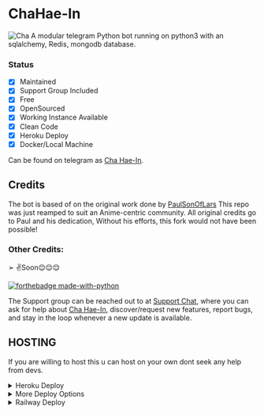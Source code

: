 # ChaHae-In
![Cha](https://telegra.ph//file/257059bc7f419a24a021d.jpg)
A modular telegram Python bot running on python3 with an sqlalchemy, Redis, mongodb database.

### Status

+ [x] Maintained
+ [x] Support Group Included
+ [x] Free
+ [x] OpenSourced
+ [x] Working Instance Available
+ [x] Clean Code
+ [x] Heroku Deploy
+ [x] Docker/Local Machine

Can be found on telegram as [Cha Hae-In](https://t.me/ChaHaeInbot).

## Credits
The bot is based of on the original work done by [PaulSonOfLars](https://github.com/PaulSonOfLars)
This repo was just reamped to suit an Anime-centric community. All original credits go to Paul and his dedication, Without his efforts, this fork would not have been possible!

### Other Credits:
➢ ✌️Soon😌😌😌

[![forthebadge made-with-python](http://ForTheBadge.com/images/badges/made-with-python.svg)](https://www.python.org/)

The Support group can be reached out to at [Support Chat](http://t.me/idk), where you can ask for help about [Cha Hae-In](https://t.me/ChaHaeInbot), discover/request new features, report bugs, and stay in the loop whenever a new update is available. 

## HOSTING
If you are willing to host this u can host on your own dont seek any help from devs.
<details>
	<summary>Heroku Deploy</summary>
	<br>
	<b>
The Easiest Way to Deploy This Bot is Via Heroku.
		In Order To deploy, You Just Have Fill The Necessary Environment Variables and Done!</b>
	
  <h1>
    <p align="left">
        <a href="https://heroku.com/deploy?template=https://github.com/Solo-Dragon/ChaHae-In">
            <img src="https://www.herokucdn.com/deploy/button.svg" alt="Deploy">
        </a>
    </p>
</h1>

</details> 

<details>
    <summary>More Deploy Options</summary>
    <br>
    <p align="center">

    Deploying on Local Machine

</p>

```console
    ~$ git clone https://github.com/Solo-Dragon/ChaHae-In
    ~$ cd AriseRobot
    ~$ cp sample_config.py config.py
```

Edit Config.py with your own Values

Start with ```python -m AriseRobot```

</details>    

<details>
      <summary>Railway Deploy </summary>
      <br>
[![Deploy on Railway](https://railway.app/button.svg)](https://railway.app/new/template?template=https%3A%2F%2Fgithub.com%2FSolo-Dragon%2FChaHae-In&envs=INFOPIC%2CEVENT_LOGS%2CENV%2CAPI_ID%2CAPI_HASH%2CBOT_ID%2CMONGO_DB_URI%2COPENWEATHERMAP_ID%2CVIRUS_API_KEY%2CSTRICT_GBAN%2CCASH_API_KEY%2CTIME_API_KEY%2CSUPPORT_CHAT%2CSPAMWATCH_SUPPORT_CHAT%2CSPAMWATCH_API%2CBOT_USERNAME%2CJOIN_LOGGER%2CDRAGONS%2CDEV_USERS%2CDEMONS%2CWOLVES%2CTIGERS&optionalEnvs=INFOPIC%2CEVENT_LOGS&INFOPICDesc=Don%27t+change&EVENT_LOGSDesc=Set+channel+id+for+gban+logs&API_IDDesc=From+my.telegram.org&API_HASHDesc=My.telegram.org&MONGO_DB_URIDesc=Get+from+Mongodb.com&ENVDefault=ANYTHING&STRICT_GBANDefault=True)
</details>
      